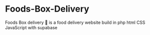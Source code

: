 # Foods-Box-Delivery
Foods Box delivery 🚚 is a food delivery website build in php html CSS JavaScript with supabase
